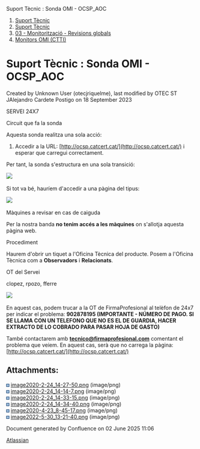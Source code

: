 Suport Tècnic : Sonda OMI - OCSP\_AOC  

1.  [Suport Tècnic](index.html)
2.  [Suport Tècnic](13893782.html)
3.  [03 - Monitorització - Revisions globals](26313327.html)
4.  [Monitors OMI (CTTI)](26313608.html)

Suport Tècnic : Sonda OMI - OCSP\_AOC
=====================================

Created by Unknown User (otecjriquelme), last modified by OTEC ST JAlejandro Cardete Postigo on 18 September 2023

SERVEI 24X7

Circuit que fa la sonda

Aquesta sonda realitza una sola acció:

1.  Accedir a la URL: [http://ocsp.catcert.cat/](http://ocsp.catcert.cat/) i esperar que carregui correctament.

Per tant, la sonda s'estructura en una sola transició:

![](attachments/34505321/34505327.png)

Si tot va bé, hauríem d'accedir a una pàgina del tipus:

![](attachments/34505321/64981610.png)

Màquines a revisar en cas de caiguda

Per la nostra banda **no tenim accés a les màquines** on s'allotja aquesta pàgina web.

Procediment

Haurem d'obrir un tiquet a l'Oficina Tècnica del producte. Posem a l'Oficina Tècnica com a **Observadors** i **Relacionats**.

OT del Servei

clopez, rpozo, fferre

![](attachments/34505321/36340989.png)

En aquest cas, podem trucar a la OT de FirmaProfesional al telèfon de 24x7 per indicar el problema: ******902878195 (IMPORTANTE - NÚMERO DE PAGO. SI SE LLAMA CON UN TELEFONO QUE NO ES EL DE GUARDIA, HACER EXTRACTO DE LO COBRADO PARA PASAR HOJA DE GASTO)******

També contactarem amb **[tecnico@firmaprofesional.com](mailto:tecnico@firmaprofesional.com)** comentant el problema que veiem. En aquest cas, serà que no carrega la pàgina: [http://ocsp.catcert.cat/](http://ocsp.catcert.cat/)

Attachments:
------------

![](images/icons/bullet_blue.gif) [image2020-2-24\_14-27-50.png](attachments/34505321/34505322.png) (image/png)  
![](images/icons/bullet_blue.gif) [image2020-2-24\_14-14-7.png](attachments/34505321/34505323.png) (image/png)  
![](images/icons/bullet_blue.gif) [image2020-2-24\_14-33-15.png](attachments/34505321/34505327.png) (image/png)  
![](images/icons/bullet_blue.gif) [image2020-2-24\_14-34-40.png](attachments/34505321/34505329.png) (image/png)  
![](images/icons/bullet_blue.gif) [image2020-4-23\_8-45-17.png](attachments/34505321/36340989.png) (image/png)  
![](images/icons/bullet_blue.gif) [image2022-5-30\_13-21-40.png](attachments/34505321/64981610.png) (image/png)  

Document generated by Confluence on 02 June 2025 11:06

[Atlassian](http://www.atlassian.com/)